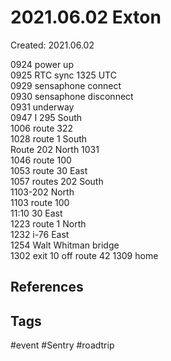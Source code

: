 # 2021.06.02 Exton
Created: 2021.06.02

0924 power up  
0925 RTC sync 1325 UTC  
0929 sensaphone connect  
0930 sensaphone disconnect  
0931 underway  
0947 I 295 South  
1006 route 322  
1028 route 1 South  
Route 202 North 1031  
1046 route 100  
1053 route 30 East  
1057 routes 202 South  
1103-202 North  
1103 route 100  
11:10 30 East  
1223 route 1 North  
1232 i-76 East  
1254 Walt Whitman bridge  
1302 exit 10 off route 42 1309 home

## References

## Tags
#event #Sentry #roadtrip